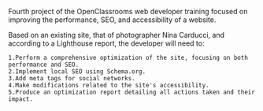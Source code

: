 Fourth project of the OpenClassrooms web developer training focused on improving the performance, SEO, and accessibility of a website.

Based on an existing site, that of photographer Nina Carducci, and according to a Lighthouse report, the developer will need to:

    1.Perform a comprehensive optimization of the site, focusing on both performance and SEO.
    2.Implement local SEO using Schema.org.
    3.Add meta tags for social networks.
    4.Make modifications related to the site's accessibility.
    5.Produce an optimization report detailing all actions taken and their impact.